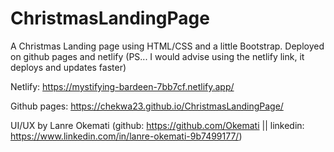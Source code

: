 # ChristmasLandingPage
A Christmas Landing page using HTML/CSS and a little Bootstrap. 
Deployed on github pages and netlify (PS... I would advise using the netlify link, it deploys and updates faster)

Netlify:
https://mystifying-bardeen-7bb7cf.netlify.app/

Github pages:
https://chekwa23.github.io/ChristmasLandingPage/

UI/UX by Lanre Okemati (github: https://github.com/Okemati || linkedin: https://www.linkedin.com/in/lanre-okemati-9b7499177/)


